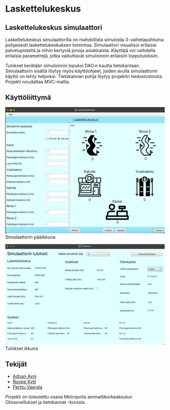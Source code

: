# Laskettelukeskus
## Laskettelukeskus simulaattori
Laskettelukeskus simulaattorilla on mahdollista simuloida 3-vaihetapahtuma pohjaisesti laskettelukeskuksen toimintaa. Simulaattori visualisoi erilaisia palvelupisteitä ja niihin kertyviä jonoja asiakkaista. Käyttäjä voi vaihdella erilaisia parametrejä, jotka vaikuttavat simuloinnin erilaisiin lopputuloksiin.

Tulokset kerätään simuloinnin lopuksi DAO:n kautta tietokantaan. Simulaattorin sisältä löytyy myös käyttöohjeet, joiden avulla simulaattorin käyttö on tehty helpoksi. Tietokannan pohja löytyy projektin tiedostostoista. Projekti noudattaa MVC-mallia.

## Käyttöliittymä
![Simulaattorin pääikkuna](/resources/screenshots/Simulaattori.png)
Simulaattorin pääikkuna

![Simulaattorin tulosikkuna](/resources/screenshots/Tulokset.png)
Tulokset ikkuna

## Tekijät
* [Adnan Avni](https://github.com/adnanavni)
* [Roope Kylli](https://github.com/roopeky)
* [Perttu Vaarala](https://github.com/perttuvaarala)

Projekti on toteutettu osana Metropolia ammattikorkeakoulun Oliosovellukset ja tietokannat -kurssia.
